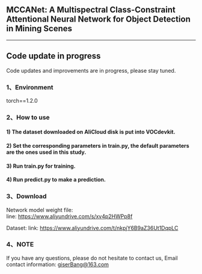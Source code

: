 ## MCCANet: A Multispectral Class-Constraint Attentional Neural Network for Object Detection in Mining Scenes
---

## Code update in progress
Code updates and improvements are in progress, please stay tuned.

### 1、Environment
torch==1.2.0   

### 2、How to use
#### 1) The dataset downloaded on AliCloud disk is put into VOCdevkit. 
#### 2) Set the corresponding parameters in train.py, the default parameters are the ones used in this study.
#### 3) Run train.py for training.
#### 4) Run predict.py to make a prediction.

### 3、Download
Network model weight file:     
line: https://www.aliyundrive.com/s/xv4p2HWPp8f

Dataset:
link: https://www.aliyundrive.com/t/nkpjY6B9aZ36Ut1DqpLC

### 4、NOTE
If you have any questions, please do not hesitate to contact us, Email contact information: giserBang@163.com


